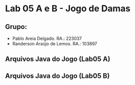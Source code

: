 # Lab 05 A e B - Jogo de Damas

## Grupo:

* Pablo Areia Delgado. RA.: 223037
* Randerson Araújo de Lemos. RA.: 103897

## Arquivos Java do Jogo (Lab05 A)
## Arquivos Java do Jogo (Lab05 B)
